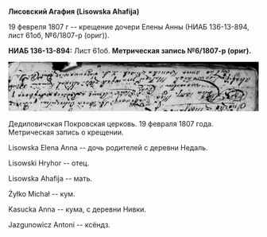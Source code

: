 **Лисовский Агафия (Lisowska Ahafija)**

19 февреля 1807 г -- крещение дочери Елены Анны (НИАБ 136-13-894, лист
61об, №6/1807-р (ориг)).

**НИАБ 136-13-894:** Лист 61об. **Метрическая запись №6/1807-р (ориг).**

![](./media/5ab8acc32646717ad5a7edc6841360f9a408b683.png)

Дедиловичская Покровская церковь. 19 февраля 1807 года. Метрическая
запись о крещении.

Lisowska Elena Anna -- дочь родителей с деревни Недаль.

Lisowski Hryhor -- отец.

Lisowska Ahafija -- мать.

Żyłko Michał -- кум.

Kasucka Anna -- кума, с деревни Нивки.

Jazgunowicz Antoni -- ксёндз.
